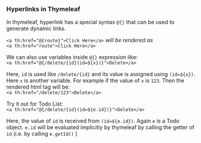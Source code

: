 ### Hyperlinks in Thymeleaf

In thymeleaf, hyperlink has a special syntax `@{}` that can be used to generate dynamic links.

`<a th:href="@{route}">Click Here</a>` *will be rendered as* <br>
`<a th:href="route">Click Here</a>`

We can also use variables inside `@{}` expression like: <br>
`<a th:href="@{/delete/{id}(id=${x})}">Delete</a>`

Here, `id` is used like `/delete/{id}` and its value is assigned using `(id=${x})`. Here `x` is another variable.
For example if the value of `x` is `123`. Then the rendered html tag will be: <br>
`<a th:href="/delete/123">Delete</a>` <br>

Try it out for Todo List:<br>
`<a th:href="@{/delete/{id}(id=${e.id})}">Delete</a>`

Here, the value of `id` is received from `(id=${e.id})`. Again `e` is a Todo object. `e.id` will be evaluated implicitly by thymeleaf by calling the getter of `id` (i.e. by calling `e.getId()` )

